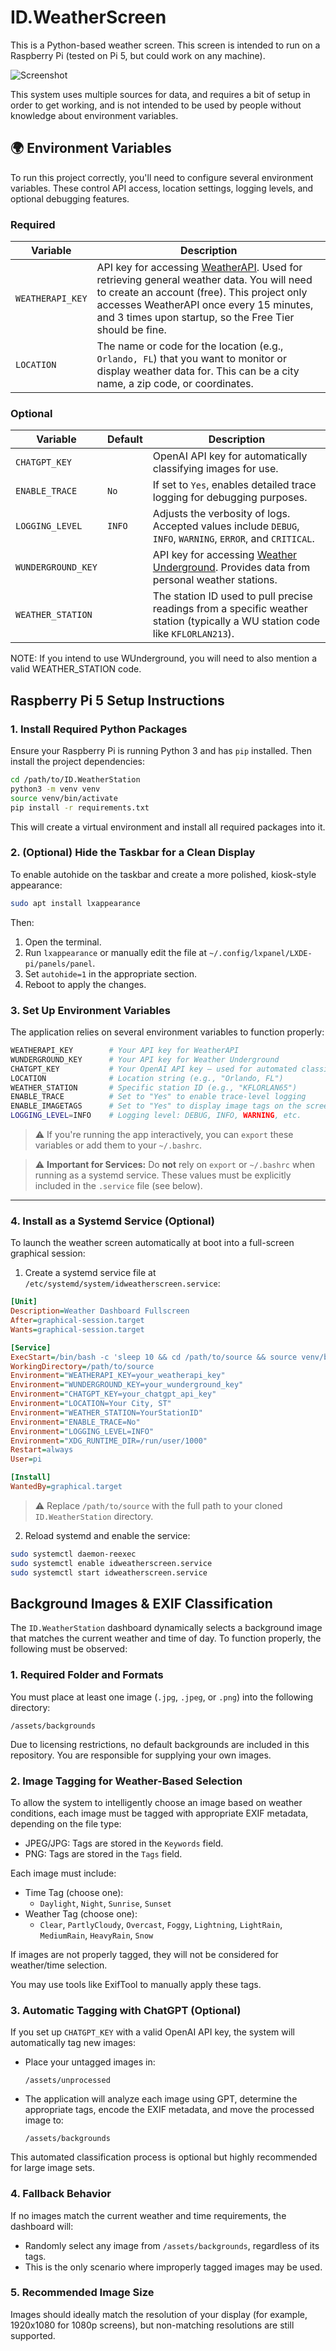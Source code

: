 ﻿# ID.WeatherScreen
This is a Python-based weather screen. This screen is intended to run on a Raspberry Pi (tested on Pi 5, but could work on any machine).

![Screenshot](documentation/img/WeatherScreenApp.png)

This system uses multiple sources for data, and requires a bit of setup in order to get working, and is not intended to be used by people without knowledge about environment variables.

## 🌍 Environment Variables
To run this project correctly, you'll need to configure several environment variables. These control API access, location settings, logging levels, and optional debugging features.

### Required

| Variable           | Description                                                                 |
|--------------------|-----------------------------------------------------------------------------|
| `WEATHERAPI_KEY`   | API key for accessing [WeatherAPI](https://www.weatherapi.com/). Used for retrieving general weather data. You will need to create an account (free). This project only accesses WeatherAPI once every 15 minutes, and 3 times upon startup, so the Free Tier should be fine. |
| `LOCATION`         | The name or code for the location (e.g., `Orlando, FL`) that you want to monitor or display weather data for. This can be a city name, a zip code, or coordinates. |

### Optional

| Variable           | Default | Description |
|--------------------|---------|-------------|
| `CHATGPT_KEY`      |         | OpenAI API key for automatically classifying images for use. |
| `ENABLE_TRACE`     | `No`    | If set to `Yes`, enables detailed trace logging for debugging purposes. |
| `LOGGING_LEVEL`    | `INFO`  | Adjusts the verbosity of logs. Accepted values include `DEBUG`, `INFO`, `WARNING`, `ERROR`, and `CRITICAL`. |
| `WUNDERGROUND_KEY` |         | API key for accessing [Weather Underground](https://www.wunderground.com/weather/api). Provides data from personal weather stations. |
| `WEATHER_STATION`  |         | The station ID used to pull precise readings from a specific weather station (typically a WU station code like `KFLORLAN213`). |

NOTE: If you intend to use WUnderground, you will need to also mention a valid WEATHER_STATION code.


## Raspberry Pi 5 Setup Instructions

### 1. Install Required Python Packages

Ensure your Raspberry Pi is running Python 3 and has `pip` installed. Then install the project dependencies:

```bash
cd /path/to/ID.WeatherStation
python3 -m venv venv
source venv/bin/activate
pip install -r requirements.txt
```

This will create a virtual environment and install all required packages into it.

### 2. (Optional) Hide the Taskbar for a Clean Display

To enable autohide on the taskbar and create a more polished, kiosk-style appearance:

```bash
sudo apt install lxappearance
```

Then:

1. Open the terminal.
2. Run `lxappearance` or manually edit the file at `~/.config/lxpanel/LXDE-pi/panels/panel`.
3. Set `autohide=1` in the appropriate section.
4. Reboot to apply the changes.

### 3. Set Up Environment Variables

The application relies on several environment variables to function properly:

```bash
WEATHERAPI_KEY        # Your API key for WeatherAPI
WUNDERGROUND_KEY      # Your API key for Weather Underground
CHATGPT_KEY           # Your OpenAI API key – used for automated classification of weather background images
LOCATION              # Location string (e.g., "Orlando, FL")
WEATHER_STATION       # Specific station ID (e.g., "KFLORLAN65")
ENABLE_TRACE          # Set to "Yes" to enable trace-level logging
ENABLE_IMAGETAGS      # Set to "Yes" to display image tags on the screen. This is so you can figure out if you're missing an image type.
LOGGING_LEVEL=INFO    # Logging level: DEBUG, INFO, WARNING, etc.
```

> ⚠ If you're running the app interactively, you can `export` these variables or add them to your `~/.bashrc`.

> ⚠ **Important for Services:** Do **not** rely on `export` or `~/.bashrc` when running as a systemd service. These values must be explicitly included in the `.service` file (see below).

---

### 4. Install as a Systemd Service (Optional)

To launch the weather screen automatically at boot into a full-screen graphical session:

1. Create a systemd service file at `/etc/systemd/system/idweatherscreen.service`:

```ini
[Unit]
Description=Weather Dashboard Fullscreen
After=graphical-session.target
Wants=graphical-session.target

[Service]
ExecStart=/bin/bash -c 'sleep 10 && cd /path/to/source && source venv/bin/activate && export DISPLAY=:0 && python3 ID.WeatherScreen.py'
WorkingDirectory=/path/to/source
Environment="WEATHERAPI_KEY=your_weatherapi_key"
Environment="WUNDERGROUND_KEY=your_wunderground_key"
Environment="CHATGPT_KEY=your_chatgpt_api_key"
Environment="LOCATION=Your City, ST"
Environment="WEATHER_STATION=YourStationID"
Environment="ENABLE_TRACE=No"
Environment="LOGGING_LEVEL=INFO"
Environment="XDG_RUNTIME_DIR=/run/user/1000"
Restart=always
User=pi

[Install]
WantedBy=graphical.target
```

> ⚠ Replace `/path/to/source` with the full path to your cloned `ID.WeatherStation` directory.

2. Reload systemd and enable the service:

```bash
sudo systemctl daemon-reexec
sudo systemctl enable idweatherscreen.service
sudo systemctl start idweatherscreen.service
```

## Background Images & EXIF Classification

The `ID.WeatherStation` dashboard dynamically selects a background image that matches the current weather and time of day. To function properly, the following must be observed:

### 1. Required Folder and Formats

You must place at least one image (`.jpg`, `.jpeg`, or `.png`) into the following directory:

```
/assets/backgrounds
```

Due to licensing restrictions, no default backgrounds are included in this repository. You are responsible for supplying your own images.

### 2. Image Tagging for Weather-Based Selection

To allow the system to intelligently choose an image based on weather conditions, each image must be tagged with appropriate EXIF metadata, depending on the file type:

- JPEG/JPG: Tags are stored in the `Keywords` field.
- PNG: Tags are stored in the `Tags` field.

Each image must include:

- Time Tag (choose one):
  - `Daylight`, `Night`, `Sunrise`, `Sunset`
- Weather Tag (choose one):
  - `Clear`, `PartlyCloudy`, `Overcast`, `Foggy`, `Lightning`, `LightRain`, `MediumRain`, `HeavyRain`, `Snow`

If images are not properly tagged, they will not be considered for weather/time selection.

You may use tools like ExifTool to manually apply these tags.

### 3. Automatic Tagging with ChatGPT (Optional)

If you set up `CHATGPT_KEY` with a valid OpenAI API key, the system will automatically tag new images:

- Place your untagged images in:
  ```
  /assets/unprocessed
  ```
- The application will analyze each image using GPT, determine the appropriate tags, encode the EXIF metadata, and move the processed image to:
  ```
  /assets/backgrounds
  ```

This automated classification process is optional but highly recommended for large image sets.

### 4. Fallback Behavior

If no images match the current weather and time requirements, the dashboard will:

- Randomly select any image from `/assets/backgrounds`, regardless of its tags.
- This is the only scenario where improperly tagged images may be used.

### 5. Recommended Image Size

Images should ideally match the resolution of your display (for example, 1920x1080 for 1080p screens), but non-matching resolutions are still supported.
